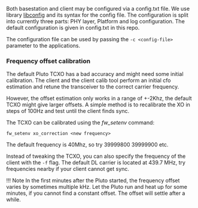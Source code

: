 
Both basestation and client may be configured via a config.txt file. We use library 
[libconfig](https://hyperrealm.github.io/libconfig/) and its syntax for the config file.
The configuration is split into currently three parts: PHY layer, Platform and log configuration.
The default configuration is given in config.txt in this repo.

The configuration file can be used by passing the `-c <config-file>` parameter to the applications.


### Frequency offset calibration

The default Pluto TCXO has a bad accuracy and might need some initial
calibration. The client and the client calib tool perform an initial
cfo estimation and retune the transceiver to the correct carrier frequency.

However, the offset estimation only works in a range of +-2Khz, the default TCXO
 might give larger offsets. A simple method is to
recalibrate the XO in steps of 100Hz and test until the client finds sync.

The TCXO can be calibrated using the *fw_setenv* command:

`fw_setenv xo_correction <new frequency>`

The default frequency is 40Mhz, so try 39999800 39999900 etc.

Instead of tweaking the TCXO, you can also specify the frequency of the client with the
`-f` flag. The default DL carrier is located at 439.7 MHz, try frequencies nearby if your client
cannot get sync.


!!! Note
    In the first minutes after the Pluto started, the frequency offset varies by sometimes
    multiple kHz. Let the Pluto run and heat up for some minutes, if you cannot find a constant
    offset. The offset will settle after a while.
